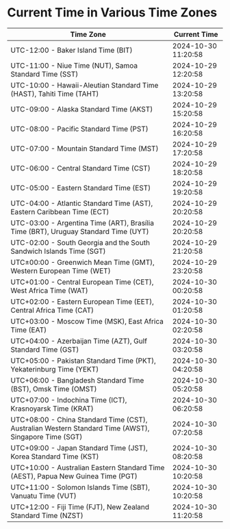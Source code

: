 # Current Time in Various Time Zones

| Time Zone | Current Time |
|-----------|--------------|
| UTC-12:00 - Baker Island Time (BIT) | 2024-10-30 11:20:58 |
| UTC-11:00 - Niue Time (NUT), Samoa Standard Time (SST) | 2024-10-29 12:20:58 |
| UTC-10:00 - Hawaii-Aleutian Standard Time (HAST), Tahiti Time (TAHT) | 2024-10-29 13:20:58 |
| UTC-09:00 - Alaska Standard Time (AKST) | 2024-10-29 15:20:58 |
| UTC-08:00 - Pacific Standard Time (PST) | 2024-10-29 16:20:58 |
| UTC-07:00 - Mountain Standard Time (MST) | 2024-10-29 17:20:58 |
| UTC-06:00 - Central Standard Time (CST) | 2024-10-29 18:20:58 |
| UTC-05:00 - Eastern Standard Time (EST) | 2024-10-29 19:20:58 |
| UTC-04:00 - Atlantic Standard Time (AST), Eastern Caribbean Time (ECT) | 2024-10-29 20:20:58 |
| UTC-03:00 - Argentina Time (ART), Brasília Time (BRT), Uruguay Standard Time (UYT) | 2024-10-29 20:20:58 |
| UTC-02:00 - South Georgia and the South Sandwich Islands Time (SGT) | 2024-10-29 21:20:58 |
| UTC±00:00 - Greenwich Mean Time (GMT), Western European Time (WET) | 2024-10-29 23:20:58 |
| UTC+01:00 - Central European Time (CET), West Africa Time (WAT) | 2024-10-30 00:20:58 |
| UTC+02:00 - Eastern European Time (EET), Central Africa Time (CAT) | 2024-10-30 01:20:58 |
| UTC+03:00 - Moscow Time (MSK), East Africa Time (EAT) | 2024-10-30 02:20:58 |
| UTC+04:00 - Azerbaijan Time (AZT), Gulf Standard Time (GST) | 2024-10-30 03:20:58 |
| UTC+05:00 - Pakistan Standard Time (PKT), Yekaterinburg Time (YEKT) | 2024-10-30 04:20:58 |
| UTC+06:00 - Bangladesh Standard Time (BST), Omsk Time (OMST) | 2024-10-30 05:20:58 |
| UTC+07:00 - Indochina Time (ICT), Krasnoyarsk Time (KRAT) | 2024-10-30 06:20:58 |
| UTC+08:00 - China Standard Time (CST), Australian Western Standard Time (AWST), Singapore Time (SGT) | 2024-10-30 07:20:58 |
| UTC+09:00 - Japan Standard Time (JST), Korea Standard Time (KST) | 2024-10-30 08:20:58 |
| UTC+10:00 - Australian Eastern Standard Time (AEST), Papua New Guinea Time (PGT) | 2024-10-30 10:20:58 |
| UTC+11:00 - Solomon Islands Time (SBT), Vanuatu Time (VUT) | 2024-10-30 10:20:58 |
| UTC+12:00 - Fiji Time (FJT), New Zealand Standard Time (NZST) | 2024-10-30 11:20:58 |

